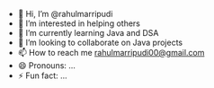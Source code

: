 - 👋 Hi, I’m @rahulmarripudi
- 👀 I’m interested in helping others
- 🌱 I’m currently learning Java and DSA
- 💞️ I’m looking to collaborate on Java projects
- 📫 How to reach me rahulmarripudi00@gmail.com
- 😄 Pronouns: ...
- ⚡ Fun fact: ...

<!---
rahulmarripudi/rahulmarripudi is a ✨ special ✨ repository because its `README.md` (this file) appears on your GitHub profile.
You can click the Preview link to take a look at your changes.
--->
